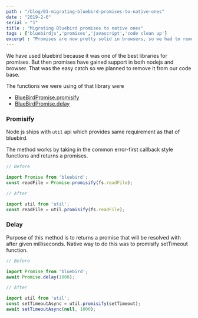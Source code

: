 ```yaml
---
path : "/blog/01-migrating-bluebird-promises-to-native-ones"
date : "2019-2-6"
serial : "1"
title : "Migrating Bluebird promises to native ones"
tags : ['bluebirdjs','promises','javascript','code clean up']
excerpt : "Promises are now pretty solid in browsers, so we had to remove support library for promises"
---
```


We have used bluebird because it was one of the best libraries for promises. But then promises have gained support in both nodejs and browser. That was the easy catch so we planned to remove it from our code base.

The functions we were using of that library were

- [BlueBirdPromise.promisify](http://bluebirdjs.com/docs/api/promise.promisify.html)
- [BlueBirdPromise.delay](http://bluebirdjs.com/docs/api/promise.delay.html)

### Promisify

Node js ships with `util` api which provides same requirement as that of bluebird.

The method works by taking in the common error-first callback style functions and returns a promises.

```javascript
// Before

import Promise from 'bluebird';
const readFile = Promise.promisify(fs.readFile);

// After

import util from 'util';
const readFile = util.promisify(fs.readFile);
```

### Delay

Purpose of this method is to returns a promise that will be resolved with after given milliseconds. Native way to do this was to promisify setTimeout function.

```javascript
// Before

import Promise from 'bluebird';
await Promise.delay(1000);

// After

import util from 'util';
const setTimeoutAsync = util.promisify(setTimeout);
await setTimeoutAsync(null, 1000);
```